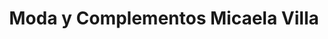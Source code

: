 ---
title: "Moda y Complementos Micaela Villa"
url: /sevilla/moda-y-complementos-micaela-villa/
shop: ropa
---